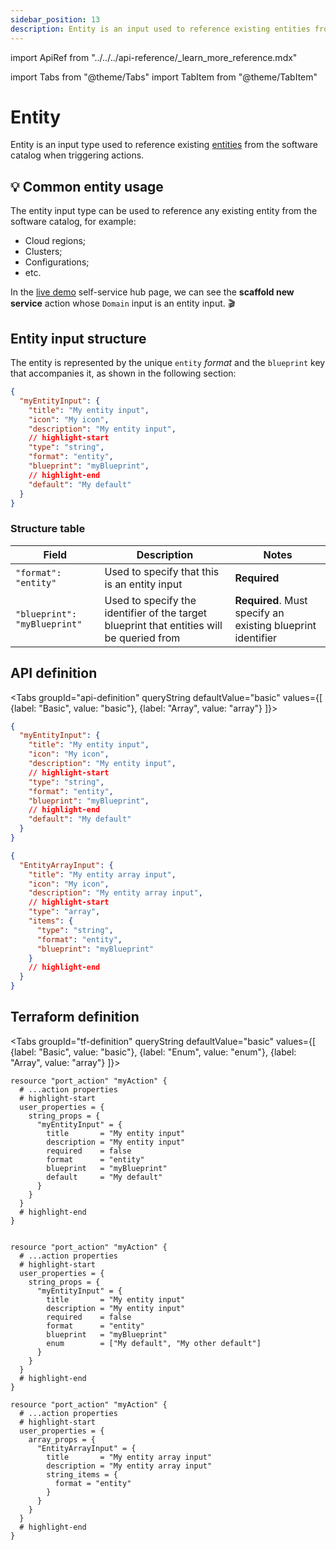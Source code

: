 ```yaml
---
sidebar_position: 13
description: Entity is an input used to reference existing entities from the software catalog when triggering actions
---
```


import ApiRef from "../../../api-reference/\_learn_more_reference.mdx"

import Tabs from "@theme/Tabs"
import TabItem from "@theme/TabItem"

# Entity

Entity is an input type used to reference existing [entities](../../../build-your-software-catalog/sync-data-to-catalog/sync-data-to-catalog.md#creating-entities) from the software catalog when triggering actions.

## 💡 Common entity usage

The entity input type can be used to reference any existing entity from the software catalog, for example:

- Cloud regions;
- Clusters;
- Configurations;
- etc.

In the [live demo](https://demo.getport.io/self-serve) self-service hub page, we can see the **scaffold new service** action whose `Domain` input is an entity input. 🎬

## Entity input structure

The entity is represented by the unique `entity` _format_ and the `blueprint` key that accompanies it, as shown in the following section:

```json showLineNumbers
{
  "myEntityInput": {
    "title": "My entity input",
    "icon": "My icon",
    "description": "My entity input",
    // highlight-start
    "type": "string",
    "format": "entity",
    "blueprint": "myBlueprint",
    // highlight-end
    "default": "My default"
  }
}
```

### Structure table

| Field                        | Description                                                                               | Notes                                                       |
| ---------------------------- | ----------------------------------------------------------------------------------------- | ----------------------------------------------------------- |
| `"format": "entity"`         | Used to specify that this is an entity input                                              | **Required**                                                |
| `"blueprint": "myBlueprint"` | Used to specify the identifier of the target blueprint that entities will be queried from | **Required**. Must specify an existing blueprint identifier |

## API definition

<Tabs groupId="api-definition" queryString defaultValue="basic" values={[
{label: "Basic", value: "basic"},
{label: "Array", value: "array"}
]}>

<TabItem value="basic">

```json showLineNumbers
{
  "myEntityInput": {
    "title": "My entity input",
    "icon": "My icon",
    "description": "My entity input",
    // highlight-start
    "type": "string",
    "format": "entity",
    "blueprint": "myBlueprint",
    // highlight-end
    "default": "My default"
  }
}
```

</TabItem>
<TabItem value="array">

```json showLineNumbers
{
  "EntityArrayInput": {
    "title": "My entity array input",
    "icon": "My icon",
    "description": "My entity array input",
    // highlight-start
    "type": "array",
    "items": {
      "type": "string",
      "format": "entity",
      "blueprint": "myBlueprint"
    }
    // highlight-end
  }
}
```

</TabItem>
</Tabs>

<ApiRef />

## Terraform definition

<Tabs groupId="tf-definition" queryString defaultValue="basic" values={[
{label: "Basic", value: "basic"},
{label: "Enum", value: "enum"},
{label: "Array", value: "array"}
]}>

<TabItem value="basic">

```hcl showLineNumbers
resource "port_action" "myAction" {
  # ...action properties
  # highlight-start
  user_properties = {
    string_props = {
      "myEntityInput" = {
        title       = "My entity input"
        description = "My entity input"
        required    = false
        format      = "entity"
        blueprint   = "myBlueprint"
        default     = "My default"
      }
    }
  }
  # highlight-end
}
```

</TabItem>

<TabItem value="enum">

```hcl showLineNumbers

resource "port_action" "myAction" {
  # ...action properties
  # highlight-start
  user_properties = {
    string_props = {
      "myEntityInput" = {
        title       = "My entity input"
        description = "My entity input"
        required    = false
        format      = "entity"
        blueprint   = "myBlueprint"
        enum        = ["My default", "My other default"]
      }
    }
  }
  # highlight-end
}
```

</TabItem>

<TabItem value="array">

```hcl showLineNumbers
resource "port_action" "myAction" {
  # ...action properties
  # highlight-start
  user_properties = {
    array_props = {
      "EntityArrayInput" = {
        title       = "My entity array input"
        description = "My entity array input"
        string_items = {
          format = "entity"
        }
      }
    }
  }
  # highlight-end
}
```

</TabItem>

</Tabs>
